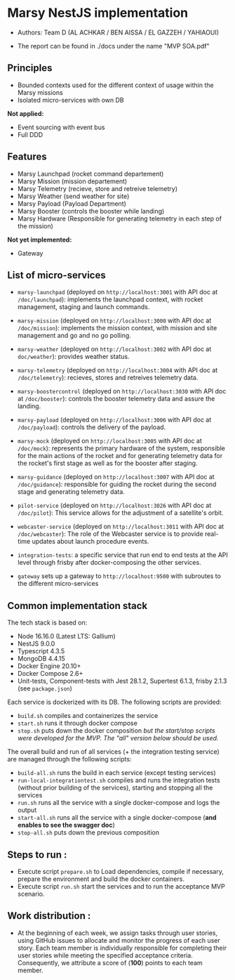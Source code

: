 # Marsy NestJS implementation

* Authors: Team D (AL ACHKAR / BEN AISSA / EL GAZZEH / YAHIAOUI)

* The report can be found in ./docs under the name "MVP SOA.pdf"

## Principles

* Bounded contexts used for the different context of usage within the Marsy missions
* Isolated micro-services with own DB

**Not applied:**

* Event sourcing with event bus
* Full DDD

## Features

* Marsy Launchpad (rocket command departement)
* Marsy Mission (mission departement)
* Marsy Telemetry (recieve, store and retreive telemetry)
* Marsy Weather (send weather for site)
* Marsy Payload (Payload Department)
* Marsy Booster (controls the booster while landing)
* Marsy Hardware (Responsible for generating telemetry in each step of the mission)

**Not yet implemented:**

* Gateway

## List of micro-services

* `marsy-launchpad` (deployed on `http://localhost:3001` with API doc at `/doc/launchpad`): implements the launchpad context, with rocket management, staging and launch commands.
* `marsy-mission` (deployed on `http://localhost:3000` with API doc at `/doc/mission`): implements the mission context, with mission and site management and go and no go polling.
* `marsy-weather` (deployed on `http://localhost:3002` with API doc at `doc/weather`): provides weather status.
* `marsy-telemetry` (deployed on `http://localhost:3004` with API doc at `/doc/telemetry`): recieves, stores and retreives telemetry data.
* `marsy-boostercontrol` (deployed on `http://localhost:3030` with API doc at `/doc/booster`): controls the booster telemetry data and assure the landing.
* `marsy-payload` (deployed on `http://localhost:3006` with API doc at `/doc/payload`): controls the delivery of the payload.
* `marsy-mock` (deployed on `http://localhost:3005` with API doc at `/doc/mock`): represents the primary hardware of the system, responsible for the main actions of the rocket and for generating telemetry data for the rocket's first stage as well as for the booster after staging.
* `marsy-guidance` (deployed on `http://localhost:3007` with API doc at `/doc/guidance`): responsible for guiding the rocket during the second stage and generating telemetry data.
* `pilot-service` (deployed on `http://localhost:3026` with API doc at `/doc/pilot`): This service allows for the adjustment of a satellite's orbit.
* `webcaster-service` (deployed on `http://localhost:3011` with API doc at `/doc/webcaster`): The role of the Webcaster service is to provide real-time updates about launch procedure events.

* `integration-tests`: a specific service that run end to end tests at the API level through frisby after docker-composing the other services.
* `gateway` sets up a gateway to `http://localhost:9500` with subroutes to the different micro-services

##  Common implementation stack

The tech stack is based on:
* Node 16.16.0 (Latest LTS: Gallium)
* NestJS 9.0.0
* Typescript 4.3.5
* MongoDB 4.4.15
* Docker Engine 20.10+
* Docker Compose 2.6+
* Unit-tests, Component-tests with Jest 28.1.2, Supertest 6.1.3, frisby 2.1.3 (see `package.json`)

Each service is dockerized with its DB. The following scripts are provided:
* `build.sh` compiles and containerizes the service
* `start.sh` runs it through docker compose
* `stop.sh` puts down the docker composition
  *but the start/stop scripts were developed for the MVP. The "all" version below should be used.*

The overall build and run of all services (+ the integration testing service) are managed through the following scripts:
* `build-all.sh` runs the build in each service (except testing services)
* `run-local-integrationtest.sh` compiles and runs the integration tests (without prior building of the services), starting and stopping all the services
* `run.sh` runs all the service with a single docker-compose and logs the output
* `start-all.sh` runs all the service with a single docker-compose (**and enables to see the swagger doc**)
* `stop-all.sh` puts down the previous composition

## Steps to run :
* Execute script `prepare.sh` to Load dependencies, compile if necessary, prepare the environment and build the docker containers.
* Execute script `run.sh` start the services and to run the acceptance MVP scenario.

 ## Work distribution :
* At the beginning of each week, we assign tasks through user stories, using GitHub issues to allocate and monitor the progress of each user story. Each team member is individually responsible for completing their user stories while meeting the specified acceptance criteria. Consequently, we attribute a score of (**100**) points to each team member.
